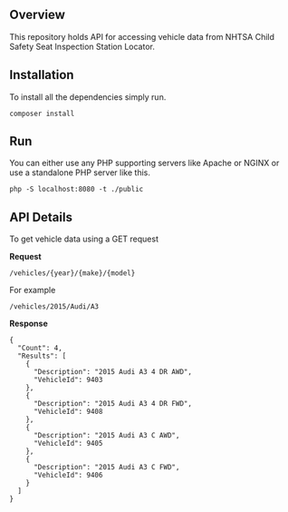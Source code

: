 ## Overview

This repository holds API for accessing vehicle data from NHTSA Child Safety Seat Inspection Station Locator. 

## Installation

To install all the dependencies simply run. 

```
composer install
```

## Run

You can either use any PHP supporting servers like Apache or NGINX or use a standalone PHP server like this. 

```
php -S localhost:8080 -t ./public
```

## API Details

To get vehicle data using a GET request 

**Request**

`/vehicles/{year}/{make}/{model}`

For example 

`/vehicles/2015/Audi/A3` 

**Response**

```
{
  "Count": 4,
  "Results": [
    {
      "Description": "2015 Audi A3 4 DR AWD",
      "VehicleId": 9403
    },
    {
      "Description": "2015 Audi A3 4 DR FWD",
      "VehicleId": 9408
    },
    {
      "Description": "2015 Audi A3 C AWD",
      "VehicleId": 9405
    },
    {
      "Description": "2015 Audi A3 C FWD",
      "VehicleId": 9406
    }
  ]
}
```


